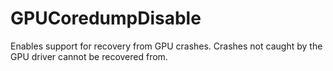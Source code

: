 # GPUCoredumpDisable

Enables support for recovery from GPU crashes. Crashes not caught by the GPU driver cannot be recovered from.
